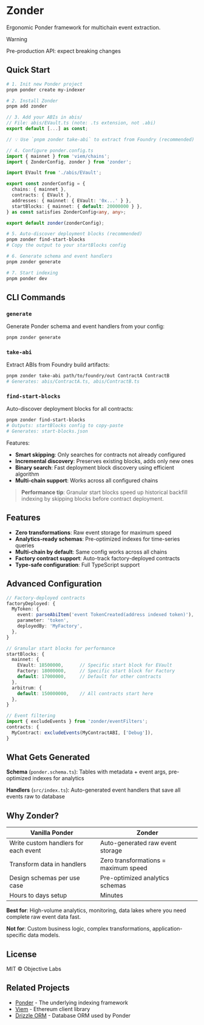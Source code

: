 # Zonder

Ergonomic Ponder framework for multichain event extraction.

> [!WARNING]
> Pre-production API: expect breaking changes

## Quick Start

```bash
# 1. Init new Ponder project
pnpm ponder create my-indexer

# 2. Install Zonder
pnpm add zonder
```

```typescript
// 3. Add your ABIs in abis/
// File: abis/EVault.ts (note: .ts extension, not .abi)
export default [...] as const;

// 💡 Use `pnpm zonder take-abi` to extract from Foundry (recommended)
```

```typescript
// 4. Configure ponder.config.ts
import { mainnet } from 'viem/chains';
import { ZonderConfig, zonder } from 'zonder';

import EVault from './abis/EVault';

export const zonderConfig = {
  chains: { mainnet },
  contracts: { EVault },
  addresses: { mainnet: { EVault: '0x...' } },
  startBlocks: { mainnet: { default: 20000000 } },
} as const satisfies ZonderConfig<any, any>;

export default zonder(zonderConfig);
```

```bash
# 5. Auto-discover deployment blocks (recommended)
pnpm zonder find-start-blocks
# Copy the output to your startBlocks config

# 6. Generate schema and event handlers
pnpm zonder generate

# 7. Start indexing
pnpm ponder dev
```

## CLI Commands

### `generate`

Generate Ponder schema and event handlers from your config:

```bash
pnpm zonder generate
```

### `take-abi`

Extract ABIs from Foundry build artifacts:

```bash
pnpm zonder take-abi path/to/foundry/out ContractA ContractB
# Generates: abis/ContractA.ts, abis/ContractB.ts
```

### `find-start-blocks`

Auto-discover deployment blocks for all contracts:

```bash
pnpm zonder find-start-blocks
# Outputs: startBlocks config to copy-paste
# Generates: start-blocks.json
```

Features:

- **Smart skipping**: Only searches for contracts not already configured
- **Incremental discovery**: Preserves existing blocks, adds only new ones
- **Binary search**: Fast deployment block discovery using efficient algorithm
- **Multi-chain support**: Works across all configured chains

> **Performance tip**: Granular start blocks speed up historical backfill indexing by skipping blocks before contract deployment.

## Features

- **Zero transformations**: Raw event storage for maximum speed
- **Analytics-ready schemas**: Pre-optimized indexes for time-series queries
- **Multi-chain by default**: Same config works across all chains
- **Factory contract support**: Auto-track factory-deployed contracts
- **Type-safe configuration**: Full TypeScript support

## Advanced Configuration

```typescript
// Factory-deployed contracts
factoryDeployed: {
  MyToken: {
    event: parseAbiItem('event TokenCreated(address indexed token)'),
    parameter: 'token',
    deployedBy: 'MyFactory',
  },
}

// Granular start blocks for performance
startBlocks: {
  mainnet: {
    EVault: 18500000,      // Specific start block for EVault
    Factory: 18000000,     // Specific start block for Factory
    default: 17000000,     // Default for other contracts
  },
  arbitrum: {
    default: 150000000,    // All contracts start here
  },
}

// Event filtering
import { excludeEvents } from 'zonder/eventFilters';
contracts: {
  MyContract: excludeEvents(MyContractABI, ['Debug']),
}
```

## What Gets Generated

**Schema** (`ponder.schema.ts`): Tables with metadata + event args, pre-optimized indexes for analytics

**Handlers** (`src/index.ts`): Auto-generated event handlers that save all events raw to database

## Why Zonder?

| Vanilla Ponder                       | Zonder                               |
| ------------------------------------ | ------------------------------------ |
| Write custom handlers for each event | Auto-generated raw event storage     |
| Transform data in handlers           | Zero transformations = maximum speed |
| Design schemas per use case          | Pre-optimized analytics schemas      |
| Hours to days setup                  | Minutes                              |

**Best for**: High-volume analytics, monitoring, data lakes where you need complete raw event data fast.

**Not for**: Custom business logic, complex transformations, application-specific data models.

## License

MIT © Objective Labs

## Related Projects

- [Ponder](https://ponder.sh) - The underlying indexing framework
- [Viem](https://viem.sh) - Ethereum client library
- [Drizzle ORM](https://orm.drizzle.team) - Database ORM used by Ponder
